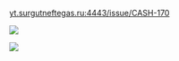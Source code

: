 
[yt.surgutneftegas.ru:4443/issue/CASH-170](https://yt.surgutneftegas.ru:4443/issue/CASH-170)

![](msedge_JgcOlJkonC.png)


![](EXCEL_pnKFsMYrvn.png)


